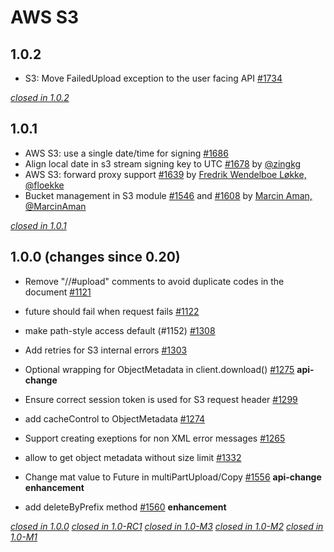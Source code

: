 # AWS S3

## 1.0.2

* S3: Move FailedUpload exception to the user facing API [#1734](https://github.com/akka/alpakka/pull/1734)

[*closed in 1.0.2*](https://github.com/akka/alpakka/issues?q=is%3Aclosed+milestone%3A1.0.2+label%3Ap%3Aaws-s3)


## 1.0.1

* AWS S3: use a single date/time for signing [#1686](https://github.com/akka/alpakka/pull/1686) 
* Align local date in s3 stream signing key to UTC [#1678](https://github.com/akka/alpakka/pull/1678) by [@zingkg](https://github.com/zingkg) 
* AWS S3: forward proxy support [#1639](https://github.com/akka/alpakka/pull/1639) by [Fredrik Wendelboe Løkke, @floekke](https://github.com/floekke)
* Bucket management in S3 module [#1546](https://github.com/akka/alpakka/issues/1546) and [#1608](https://github.com/akka/alpakka/issues/1608) by [Marcin Aman, @MarcinAman](https://github.com/MarcinAman)

[*closed in 1.0.1*](https://github.com/akka/alpakka/issues?q=is%3Aclosed+milestone%3A1.0.1+label%3Ap%3Aaws-s3)


## 1.0.0 (changes since 0.20)

* Remove "//#upload" comments to avoid duplicate codes in the document [#1121](https://github.com/akka/alpakka/pull/1121)  

* future should fail when request fails [#1122](https://github.com/akka/alpakka/pull/1122)  

* make path-style access default (#1152) [#1308](https://github.com/akka/alpakka/pull/1308)  

* Add retries for S3 internal errors [#1303](https://github.com/akka/alpakka/pull/1303)  

* Optional wrapping for ObjectMetadata in client.download() [#1275](https://github.com/akka/alpakka/pull/1275)  **api-change** 

* Ensure correct session token is used for S3 request header [#1299](https://github.com/akka/alpakka/pull/1299)  

* add cacheControl to ObjectMetadata [#1274](https://github.com/akka/alpakka/pull/1274)  

* Support creating exeptions for non XML error messages [#1265](https://github.com/akka/alpakka/pull/1265)  

* allow to get object metadata without size limit [#1332](https://github.com/akka/alpakka/pull/1332)  

* Change mat value to Future in multiPartUpload/Copy [#1556](https://github.com/akka/alpakka/pull/1556)  **api-change** **enhancement** 

* add deleteByPrefix method [#1560](https://github.com/akka/alpakka/pull/1560)  **enhancement** 


[*closed in 1.0.0*](https://github.com/akka/alpakka/issues?q=is%3Aclosed+milestone%3A1.0.0+label%3Ap%3Aaws-s3)
[*closed in 1.0-RC1*](https://github.com/akka/alpakka/issues?q=is%3Aclosed+milestone%3A1.0-RC1+label%3Ap%3Aaws-s3)
[*closed in 1.0-M3*](https://github.com/akka/alpakka/issues?q=is%3Aclosed+milestone%3A1.0-M3+label%3Ap%3Aaws-s3)
[*closed in 1.0-M2*](https://github.com/akka/alpakka/issues?q=is%3Aclosed+milestone%3A1.0-M2+label%3Ap%3Aaws-s3)
[*closed in 1.0-M1*](https://github.com/akka/alpakka/issues?q=is%3Aclosed+milestone%3A1.0-M1+label%3Ap%3Aaws-s3)
